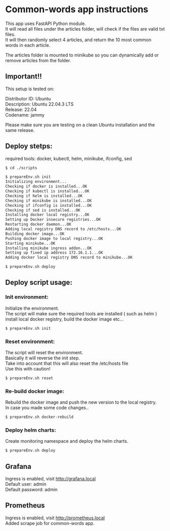 # Common-words app instructions
This app uses FastAPI Python module.  
It will read all files under the articles folder,  will check if the files are valid txt files.  
It will then randomly select 4 articles, and return the 10 most common words in each article.  

The articles folder is mounted to minikube so you can dynamically add or remove articles from the folder.

## Important!!
This setup is tested on:  

Distributor ID:	Ubuntu  
Description:	Ubuntu 22.04.3 LTS  
Release:	22.04  
Codename:	jammy  

Please make sure you are testing on a clean Ubuntu installation and the same release.

## Deploy stetps:
required tools: docker, kubectl, helm, minikube, ifconfig, sed
```bash
$ cd ./scripts
```

```bash
$ prepareEnv.sh init
Initializing environment...
Checking if docker is installed...OK
Checking if kubectl is installed...OK
Checking if helm is installed...OK
Checking if minikube is installed...OK
Checking if ifconfig is installed...OK
Checking if sed is installed...OK
Installing docker local registry...OK
Setting up Docker insecure registries...OK
Restarting docker daemon...OK
Adding local registry DNS record to /etc/hosts...OK
Building docker image...OK
Pushing docker image to local registry...OK
Starting minikube...OK
Installing minikube ingress addon...OK
Setting up fixed ip address 172.16.1.1...OK
Adding docker local registry DNS record to minikube...OK
```  
```bash
$ prepareEnv.sh deploy
```
## Deploy script usage:


### Init environment:
Initialize the environment.  
The script will make sure the required tools are installed ( such as helm )  
install local docker registry, build the docker image etc...
```bash
$ prepareEnv.sh init
```

### Reset environment:
The script will reset the environment.  
Basically it will reverse the init step.  
Take into account that this will also reset the /etc/hosts file  
Use this with caution!
```bash
$ prepareEnv.sh reset
```

### Re-build docker image:
Rebuild the docker image and push the new version to the local registry.  
In case you made some code changes..
```bash
$ prepareEnv.sh docker-rebuild
```

### Deploy helm charts:
Create monitoring namespace and deploy the helm charts.
```bash
$ prepareEnv.sh deploy
```

## Grafana
Ingress is enabled, visit http://grafana.local  
Default user: admin  
Default password: admin  

## Prometheus
Ingress is enabled, visit http://prometheus.local  
Added scrape job for common-words app.  

